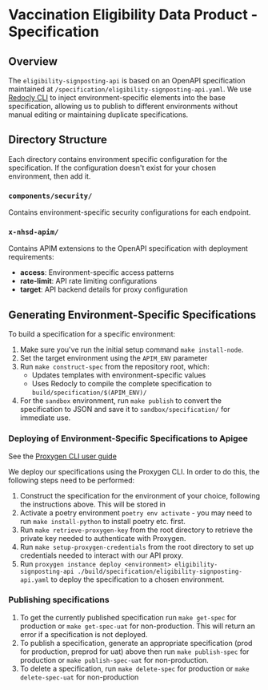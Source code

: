 # Vaccination Eligibility Data Product - Specification

## Overview

The `eligibility-signposting-api` is based on an OpenAPI specification maintained at `/specification/eligibility-signposting-api.yaml`. We use [Redocly CLI](https://redocly.com/docs/cli) to inject environment-specific elements into the base specification, allowing us to publish to different environments without manual editing or maintaining duplicate specifications.

## Directory Structure

Each directory contains environment specific configuration for the specification. If the configuration doesn't exist for your chosen environment, then add it.

### `components/security/`

Contains environment-specific security configurations for each endpoint.

### `x-nhsd-apim/`

Contains APIM extensions to the OpenAPI specification with deployment requirements:

- **access**: Environment-specific access patterns
- **rate-limit**: API rate limiting configurations
- **target**: API backend details for proxy configuration

## Generating Environment-Specific Specifications

To build a specification for a specific environment:

1. Make sure you've run the initial setup command `make install-node`.
2. Set the target environment using the `APIM_ENV` parameter
3. Run `make construct-spec` from the repository root, which:
   - Updates templates with environment-specific values
   - Uses Redocly to compile the complete specification to `build/specification/$(APIM_ENV)/`
4. For the `sandbox` environment, run `make publish` to convert the specification to JSON and save it to `sandbox/specification/` for immediate use.

### Deploying of Environment-Specific Specifications to Apigee

See the [Proxygen CLI user guide](https://nhsd-confluence.digital.nhs.uk/spaces/APM/pages/804495095/Proxygen+CLI+user+guide#ProxygenCLIuserguide-Settingupsettingsandcredentials)

We deploy our specifications using the Proxygen CLI. In order to do this, the following steps need to be performed:

1. Construct the specification for the environment of your choice, following the instructions above. This will be stored in
2. Activate a poetry environment `poetry env activate` - you may need to run `make install-python` to install poetry etc. first.
3. Run `make retrieve-proxygen-key` from the root directory to retrieve the private key needed to authenticate with Proxygen.
4. Run `make setup-proxygen-credentials` from the root directory to set up credentials needed to interact with our API proxy.
5. Run `proxygen instance deploy <environment> eligibility-signposting-api ./build/specification/eligibility-signposting-api.yaml` to deploy the specification to
   a chosen environment.

### Publishing specifications

1. To get the currently published specification run `make get-spec` for production or `make get-spec-uat` for non-production. This will return an error if a specification is not deployed.
2. To publish a specification, generate an appropriate specification (prod for production, preprod for uat) above then run `make publish-spec` for production or `make publish-spec-uat` for non-production.
3. To delete a specification, run `make delete-spec` for production or `make delete-spec-uat` for non-production
